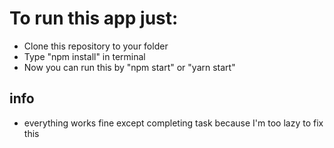# To run this app just:

- Clone this repository to your folder
- Type "npm install" in terminal
- Now you can run this by "npm start" or "yarn start"

## info

- everything works fine except completing task because I'm too lazy to fix this
